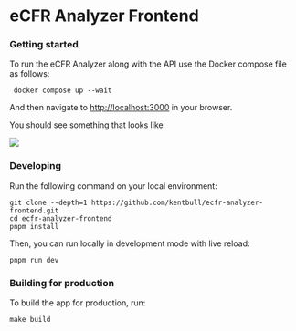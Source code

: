 # eCFR Analyzer Frontend

### Getting started

To run the eCFR Analyzer along with the API use the Docker compose file as follows:

```shell
 docker compose up --wait
 ```

And then navigate to [http://localhost:3000](http://localhost:3000) in your browser.

You should see something that looks like

![](https://i.ibb.co/YB9MP8Jj/ecfr-frontend-pic.png)


### Developing
Run the following command on your local environment:

```shell
git clone --depth=1 https://github.com/kentbull/ecfr-analyzer-frontend.git
cd ecfr-analyzer-frontend
pnpm install
```

Then, you can run locally in development mode with live reload:

```shell
pnpm run dev
```

### Building for production

To build the app for production, run:

```shell
make build
```
